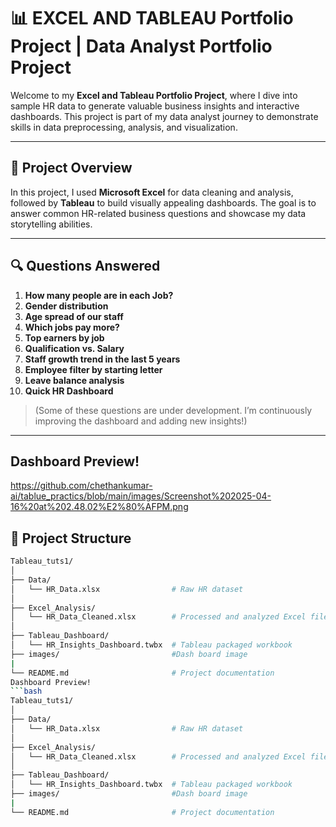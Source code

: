 # 📊 EXCEL AND TABLEAU Portfolio Project | Data Analyst Portfolio Project

Welcome to my **Excel and Tableau Portfolio Project**, where I dive into sample HR data to generate valuable business insights and interactive dashboards. This project is part of my data analyst journey to demonstrate skills in data preprocessing, analysis, and visualization.

---

## 🚀 Project Overview

In this project, I used **Microsoft Excel** for data cleaning and analysis, followed by **Tableau** to build visually appealing dashboards. The goal is to answer common HR-related business questions and showcase my data storytelling abilities.

---

## 🔍 Questions Answered

1. **How many people are in each Job?**
2. **Gender distribution**
3. **Age spread of our staff**
4. **Which jobs pay more?**
5. **Top earners by job**
6. **Qualification vs. Salary**
7. **Staff growth trend in the last 5 years**
8. **Employee filter by starting letter**
9. **Leave balance analysis**
10. **Quick HR Dashboard**

> (Some of these questions are under development. I’m continuously improving the dashboard and adding new insights!)
> 

---
## Dashboard Preview!
<href>https://github.com/chethankumar-ai/tablue_practics/blob/main/images/Screenshot%202025-04-16%20at%202.48.02%E2%80%AFPM.png <href>

## 📁 Project Structure
```bash
Tableau_tuts1/
│
├── Data/
│   └── HR_Data.xlsx                # Raw HR dataset
│
├── Excel_Analysis/
│   └── HR_Data_Cleaned.xlsx        # Processed and analyzed Excel file
│
├── Tableau_Dashboard/
│   └── HR_Insights_Dashboard.twbx  # Tableau packaged workbook
├── images/                         #Dash board image
|
└── README.md                       # Project documentation
Dashboard Preview!
```bash
Tableau_tuts1/
│
├── Data/
│   └── HR_Data.xlsx                # Raw HR dataset
│
├── Excel_Analysis/
│   └── HR_Data_Cleaned.xlsx        # Processed and analyzed Excel file
│
├── Tableau_Dashboard/
│   └── HR_Insights_Dashboard.twbx  # Tableau packaged workbook
├── images/                         #Dash board image
|
└── README.md                       # Project documentation


